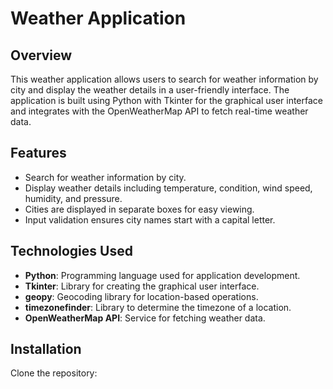 # Weather Application

## Overview

This weather application allows users to search for weather information by city and display the weather details in a user-friendly interface. The application is built using Python with Tkinter for the graphical user interface and integrates with the OpenWeatherMap API to fetch real-time weather data.

## Features

- Search for weather information by city.
- Display weather details including temperature, condition, wind speed, humidity, and pressure.
- Cities are displayed in separate boxes for easy viewing.
- Input validation ensures city names start with a capital letter.

## Technologies Used

- **Python**: Programming language used for application development.
- **Tkinter**: Library for creating the graphical user interface.
- **geopy**: Geocoding library for location-based operations.
- **timezonefinder**: Library to determine the timezone of a location.
- **OpenWeatherMap API**: Service for fetching weather data.

## Installation

Clone the repository:

